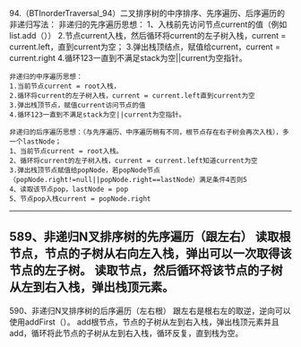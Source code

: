 94.（BTInorderTraversal_94）二叉排序树的中序排序、先序遍历、后序遍历的非递归写法：
    非递归的先序遍历思想：
    1、入栈前先访问节点current的值（例如list.add（））
    2.节点current入栈，然后循环将current的左子树入栈，current = current.left，直到current为空；
    3.弹出栈顶结点，赋值给current，current = current.right
    4.循环123一直到不满足stack为空||current为空指针。

    非递归的中序遍历思想：
    1.当前节点current = root入栈，
    2.循环将current的左子树入栈，current = current.left直到current为空
    3.弹出栈顶节点，赋值current访问节点的值
    4.循环123一直到不满足stack为空||current为空指针。
    
    非递归的后序遍历思想：（与先序遍历、中序遍历稍有不同，根节点存在右子树会再次入栈），多一个lastNode；
    1、当前节点current = root入栈。
    2、循环将current的左子树入栈，current = current.left知道current为空
    3.弹出栈顶节点赋值给popNode，若popNode节点（popNode.right!=null||popNode.right==lastNode）满足条件4否则5
    4、读取该节点pop，lastNode = pop
    5、节点pop入栈current = popNode.right
------------------------------------------------------------
589、非递归N叉排序树的先序遍历（跟左右）
    读取根节点，节点的子树从右向左入栈，弹出可以一次取得该节点的左子树。
    读取节点，然后循环将该节点的子树从左到右入栈，弹出栈顶元素。
------------------------------------------------------------
590、非递归N叉排序树的后序遍历（左右根）
    跟左右是根右左的取逆，逆向可以使用addFirst（）。
    add根节点，节点的子树从左到右入栈，弹出栈顶元素并且add，循环将此节点的子树从左到右入栈，循环反复，直到栈为空。
